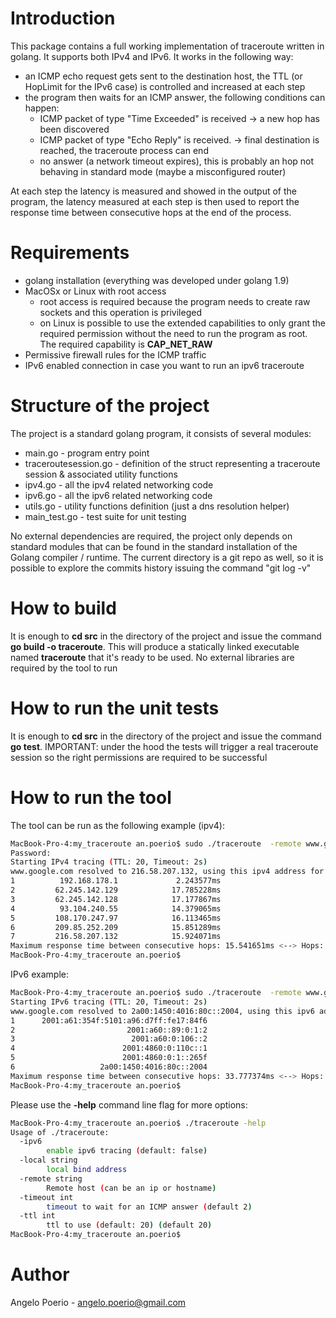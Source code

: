 # Introduction
This package contains a full working implementation of traceroute written in golang. It supports both IPv4 and IPv6.
It works in the following way:

* an ICMP echo request gets sent to the destination host, the TTL (or HopLimit for the IPv6 case) is controlled and increased at each step
* the program then waits for an ICMP answer, the following conditions can happen:
	* ICMP packet of type "Time Exceeded" is received -> a new hop has been discovered
	* ICMP packet of type "Echo Reply" is received.   -> final destination is reached, the traceroute process can end
	* no answer (a network timeout expires), this is probably an hop not behaving in standard mode (maybe a misconfigured router) 

At each step the latency is measured and showed in the output of the program, the latency measured at each step is then used to report
the response time between consecutive hops at the end of the process.

# Requirements

* golang installation (everything was developed under golang 1.9)
* MacOSx or Linux with root access
	* root access is required because the program needs to create raw sockets and this operation is privileged
	* on Linux is possible to use the extended capabilities to only grant the required permission without the need 
	  to run the program as root. The required capability is **CAP_NET_RAW**
* Permissive firewall rules for the ICMP traffic 
* IPv6 enabled connection in case you want to run an ipv6 traceroute

# Structure of the project
The project is a standard golang program, it consists of several modules:

* main.go 				- program entry point
* traceroutesession.go 	- definition of the struct representing a traceroute session & associated utility functions
* ipv4.go 				- all the ipv4 related networking code
* ipv6.go 				- all the ipv6 related networking code
* utils.go 				- utility functions definition (just a dns resolution helper)
* main_test.go 			- test suite for unit testing

No external dependencies are required, the project only depends on standard modules that can be found in the standard installation 
of the Golang compiler / runtime.
The current directory is a git repo as well, so it is possible to explore the commits history issuing the command "git log -v"

# How to build
It is enough to **cd src** in the directory of the project and issue the command **go build -o traceroute**. This will produce a statically linked executable named **traceroute** that it's ready to be used. No external libraries are required by the tool to run

# How to run the unit tests
It is enough to **cd src** in the directory of the project and issue the command **go test**.
IMPORTANT: under the hood the tests will trigger a real traceroute session so the right permissions are required to be successful

# How to run the tool
The tool can be run as the following example (ipv4):

```bash
MacBook-Pro-4:my_traceroute an.poerio$ sudo ./traceroute  -remote www.google.com 
Password:
Starting IPv4 tracing (TTL: 20, Timeout: 2s)
www.google.com resolved to 216.58.207.132, using this ipv4 address for tracing
1          192.168.178.1             2.243577ms
2         62.245.142.129            17.785228ms
3         62.245.142.128            17.177867ms
4          93.104.240.55            14.379065ms
5         108.170.247.97            16.113465ms
6         209.85.252.209            15.851289ms
7         216.58.207.132            15.924071ms
Maximum response time between consecutive hops: 15.541651ms <--> Hops: [ 1 - 2 ]
MacBook-Pro-4:my_traceroute an.poerio$ 
```

IPv6 example:

```bash
MacBook-Pro-4:my_traceroute an.poerio$ sudo ./traceroute  -remote www.google.com -ipv6
Starting IPv6 tracing (TTL: 20, Timeout: 2s)
www.google.com resolved to 2a00:1450:4016:80c::2004, using this ipv6 address for tracing
1      2001:a61:354f:5101:a96:d7ff:fe17:84f6                                 4.175788ms
2                         2001:a60::89:0:1:2                                37.953162ms
3                          2001:a60:0:106::2                                22.339593ms
4                        2001:4860:0:110c::1                                23.609172ms
5                        2001:4860:0:1::265f                                14.874908ms
6                   2a00:1450:4016:80c::2004                                16.744302ms
Maximum response time between consecutive hops: 33.777374ms <--> Hops: [ 1 - 2 ]
MacBook-Pro-4:my_traceroute an.poerio$ 
```

Please use the **-help** command line flag for more options:

```bash
MacBook-Pro-4:my_traceroute an.poerio$ ./traceroute -help
Usage of ./traceroute:
  -ipv6
    	enable ipv6 tracing (default: false)
  -local string
    	local bind address
  -remote string
    	Remote host (can be an ip or hostname)
  -timeout int
    	timeout to wait for an ICMP answer (default 2)
  -ttl int
    	ttl to use (default: 20) (default 20)
MacBook-Pro-4:my_traceroute an.poerio$ 
```

# Author
Angelo Poerio - <angelo.poerio@gmail.com>

